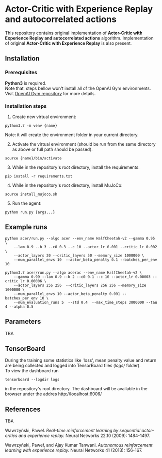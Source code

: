 # Actor-Critic with Experience Replay and autocorrelated actions
This repository contains original implementation of **Actor-Critic with
 Experience Replay and autocorrelated actions** algorithm.
 Implementation of original **Actor-Critic with Experience Replay** is also present.
## Installation

### Prerequisites
**Python3** is required.  
Note that, steps bellow won't install 
all of the OpenAI Gym environments. Visit
[OpenAI Gym repository](https://github.com/openai/gym) for more details.

### Installation steps
1. Create new virtual environment:
```shell script
python3.7 -m venv {name}
```
Note: it will create the environment folder in your current directory.

2. Activate the virtual environment (should be run from the same directory as above
or full path should be passed):
```shell script
source {name}/bin/activate 
```
3. While in the repository's root directory, install the requirements:
```shell script
pip install -r requirements.txt
``` 
4. While in the repository's root directory, install MuJoCo:
```shell script
source install_mujoco.sh
``` 

5. Run the agent:
```shell script
python run.py {args...}
``` 

## Example runs

```shell script
python acer/run.py --algo acer --env_name HalfCheetah-v2 --gamma 0.95 \
    --lam 0.9 --b 3 --c0 0.3 --c 10 --actor_lr 0.001 --critic_lr 0.002  \
    --actor_layers 20 --critic_layers 50 --memory_size 1000000 \
    --num_parallel_envs 10  --actor_beta_penalty 0.1 --batches_per_env 10
```

```shell script
python3.7 acer/run.py --algo acerac --env_name HalfCheetah-v2 \
    --gamma 0.99 --lam 0.9 --b 2 --c0 0.1 --c 10 --actor_lr 0.00003 --critic_lr 0.00006 \
    --actor_layers 256 256  --critic_layers 256 256 --memory_size 1000000 \
    --num_parallel_envs 10 --actor_beta_penalty 0.001 --batches_per_env 10 \
    --num_evaluation_runs 5  --std 0.4  --max_time_steps 3000000 --tau 4 --alpha 0.5
```

## Parameters
TBA

## TensorBoard
During the training some statistics like 'loss', mean penalty value and return are being
collected and logged into TensorBoard files (*logs/* folder).  
To view the dashboard run
```shell script
tensorboard --logdir logs
```
in the repository's root directory. The dashboard will be available in the browser under
the addres http://localhost:6006/


## References
 
TBA
 
Wawrzyński, Paweł.
*Real-time reinforcement learning by sequential actor–critics
and experience replay.*
Neural Networks 22.10 (2009): 1484-1497.

Wawrzyński, Paweł, and Ajay Kumar Tanwani.
*Autonomous reinforcement learning with experience replay.*
Neural Networks 41 (2013): 156-167.



